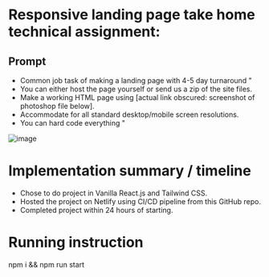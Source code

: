 # Responsive landing page take home technical assignment:

## Prompt
* Common job task of making a landing page with 4-5 day turnaround
"
* You can either host the page yourself or send us a zip of the site files.
* Make a working HTML page using [actual link obscured: screenshot of photoshop file below]. 
* Accommodate for all standard desktop/mobile screen resolutions.
* You can hard code everything
"

![image](https://user-images.githubusercontent.com/20344260/231282551-eefe6299-c3b0-404e-b11f-f1ee8005df78.png)

# Implementation summary / timeline
* Chose to do project in Vanilla React.js and Tailwind CSS. 
* Hosted the project on Netlify using CI/CD pipeline from this GitHub repo. 
* Completed project within 24 hours of starting.

# Running instruction

npm i && npm run start
